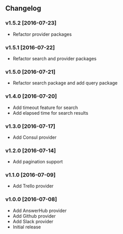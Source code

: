 ## Changelog

### v1.5.2 [2016-07-23]

* Refactor provider packages

### v1.5.1 [2016-07-22]

* Refactor search and provider packages

### v1.5.0 [2016-07-21]

* Refactor search package and add query package

### v1.4.0 [2016-07-20]

* Add timeout feature for search
* Add elapsed time for search results

### v1.3.0 [2016-07-17]

* Add Consul provider

### v1.2.0 [2016-07-14]

* Add pagination support

### v1.1.0 [2016-07-09]

* Add Trello provider

### v1.0.0 [2016-07-08]

* Add AnswerHub provider
* Add Github provider
* Add Slack provider
* Initial release